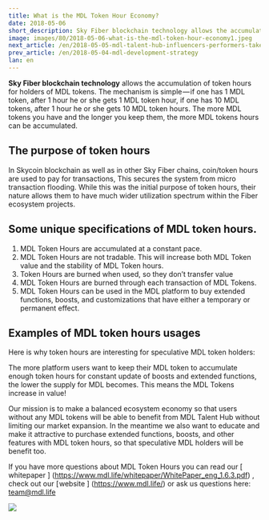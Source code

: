 ```yaml
---
title: What is the MDL Token Hour Economy?
date: 2018-05-06
short_description: Sky Fiber blockchain technology allows the accumulation of token hours for holders of MDL tokens.
image: images/80/2018-05-06-what-is-the-mdl-token-hour-economy1.jpeg
next_article: /en/2018-05-05-mdl-talent-hub-influencers-performers-take-note
prev_article: /en/2018-05-04-mdl-development-strategy
lan: en
---
```


**Sky Fiber blockchain technology** allows the accumulation of token hours for holders of MDL tokens. The mechanism is simple — if one has 1 MDL token, after 1 hour he or she gets 1 MDL token hour, if one has 10 MDL tokens, after 1 hour he or she gets 10 MDL token hours. The more MDL tokens you have and the longer you keep them, the more MDL tokens hours can be accumulated.

## The purpose of token hours
In Skycoin blockchain as well as in other Sky Fiber chains, coin/token hours are used to pay for transactions, This secures the system from micro transaction flooding. While this was the initial purpose of token hours, their nature allows them to have much wider utilization spectrum within the Fiber ecosystem projects.

## Some unique specifications of MDL token hours.

1. MDL Token Hours are accumulated at a constant pace.
2. MDL Token Hours are not tradable. This will increase both MDL Token value and the stability of MDL Token hours.
3. Token Hours are burned when used, so they don’t transfer value
4. MDL Token Hours are burned through each transaction of MDL Tokens.
5. MDL Token Hours can be used in the MDL platform to buy extended functions, boosts, and customizations that have either a temporary or permanent effect.

## Examples of MDL token hours usages

Here is why token hours are interesting for speculative MDL token holders:

The more platform users want to keep their MDL token to accumulate enough token hours for constant update of boosts and extended functions, the lower the supply for MDL becomes. This means the MDL Tokens increase in value!

Our mission is to make a balanced ecosystem economy so that users without any MDL tokens will be able to benefit from MDL Talent Hub without limiting our market expansion. In the meantime we also want to educate and make it attractive to purchase extended functions, boosts, and other features with MDL token hours, so that speculative MDL holders will be benefit too.

If you have more questions about MDL Token Hours you can read our  [ whitepaper ] (https://www.mdl.life/whitepaper/WhitePaper_eng_1.6.3.pdf) , check out our [ website ] (https://www.mdl.life/) or ask us questions here: team@mdl.life

![](/images/80/2018-05-06-what-is-the-mdl-token-hour-economy2.jpeg)
